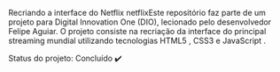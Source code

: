 Recriando a interface do Netflix
netflixEste repositório faz parte de um projeto para Digital Innovation One (DIO), lecionado pelo desenvolvedor Felipe Aguiar. O projeto consiste na recriação da interface do principal streaming mundial utilizando tecnologias HTML5 , CSS3 e JavaScript .

Status do projeto: Concluído ✔️
